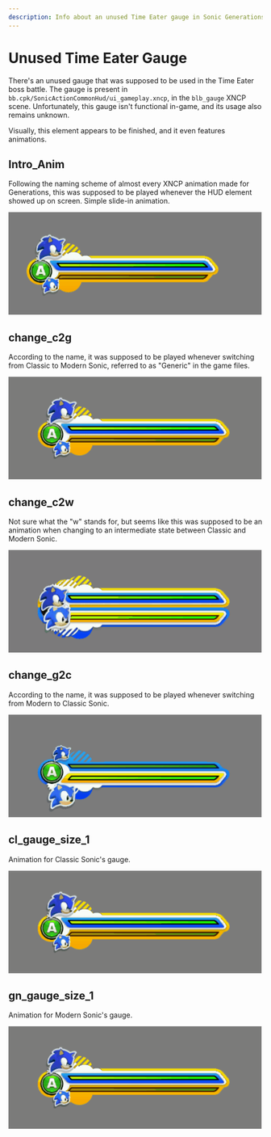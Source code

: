```yaml
---
description: Info about an unused Time Eater gauge in Sonic Generations
---
```

# Unused Time Eater Gauge
There's an unused gauge that was supposed to be used in the Time Eater boss battle. The gauge is present in `bb.cpk/SonicActionCommonHud/ui_gameplay.xncp`, in the `blb_gauge` XNCP scene. Unfortunately, this gauge isn't functional in-game, and its usage also remains unknown.

Visually, this element appears to be finished, and it even features animations.

## Intro_Anim
Following the naming scheme of almost every XNCP animation made for Generations, this was supposed to be played whenever the HUD element showed up on screen. Simple slide-in animation.

![Intro_Anim](assets/blb_gauge/intro_anim.gif)

## change_c2g
According to the name, it was supposed to be played whenever switching from Classic to Modern Sonic, referred to as "Generic" in the game files.

![change_c2g](assets/blb_gauge/change_c2g.gif)

## change_c2w
Not sure what the "w" stands for, but seems like this was supposed to be an animation when changing to an intermediate state between Classic and Modern Sonic.

![change_c2w](assets/blb_gauge/change_c2w.gif)

## change_g2c
According to the name, it was supposed to be played whenever switching from Modern to Classic Sonic.

![change_g2c](assets/blb_gauge/change_g2c.gif)

## cl_gauge_size_1
Animation for Classic Sonic's gauge.

![cl_gauge_size_1](assets/blb_gauge/cl_gauge_size_1.gif)

## gn_gauge_size_1
Animation for Modern Sonic's gauge.

![gn_gauge_size_1](assets/blb_gauge/gn_gauge_size_1.gif)
